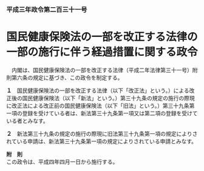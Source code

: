 ### 平成三年政令第二百三十一号  
# 国民健康保険法の一部を改正する法律の一部の施行に伴う経過措置に関する政令  
　内閣は、国民健康保険法の一部を改正する法律（平成二年法律第三十一号）附則第六条の規定に基づき、この政令を制定する。  
  
**１**　国民健康保険法の一部を改正する法律（以下「改正法」という。）による改正後の国民健康保険法（以下「新法」という。）第三十九条の規定の施行の際現に改正法による改正前の国民健康保険法（以下「旧法」という。）第三十九条第一項の登録を受けている者は、新法第三十九条第一項又は第二項の登録を受けている者とみなす。  
  
**２**　新法第三十九条の規定の施行の際現に旧法第三十九条第一項の規定によりされている申請は、新法第三十九条第一項の規定によりされている申請とみなす。  
  
**附　則**  
この政令は、平成四年四月一日から施行する。  
  
